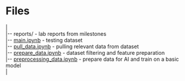# Files

|  
|-- reports/ - lab reports from milestones  
|-- [main.ipynb](main.ipynb) - testing dataset  
|-- [pull_data.ipynb](pull_data.ipynb) - pulling relevant data from dataset  
|-- [prepare_data.ipynb](prepare_data.ipynb) - dataset filtering and feature preparation  
|-- [preprocessing_data.ipynb](preprocessing_data.ipynb) - prepare data for AI and train on a basic model  
|
